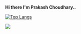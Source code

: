 **Hi there I'm Prakash Choudhary..**

[![Top Langs](https://github-readme-stats.vercel.app/api/top-langs/?username=prakash18399)](https://github.com/prakash18399/github-readme-stats)

<img src="https://github-readme-stats.vercel.app/api?username=prakash18399&&show_icons=true&title_color=010004&icon_color=bb2acf&text_color=000000&bg_color=ffffff">
